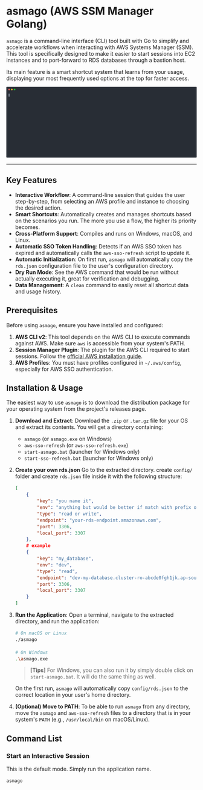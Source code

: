 # asmago (AWS SSM Manager Golang)

`asmago` is a command-line interface (CLI) tool built with Go to simplify and accelerate workflows when interacting with AWS Systems Manager (SSM). This tool is specifically designed to make it easier to start sessions into EC2 instances and to port-forward to RDS databases through a bastion host.

Its main feature is a smart shortcut system that learns from your usage, displaying your most frequently used options at the top for faster access.

![Demo of asmago in action](assets/demo.svg)

---

## Key Features

- **Interactive Workflow**: A command-line session that guides the user step-by-step, from selecting an AWS profile and instance to choosing the desired action.
- **Smart Shortcuts**: Automatically creates and manages shortcuts based on the scenarios you run. The more you use a flow, the higher its priority becomes.
- **Cross-Platform Support**: Compiles and runs on Windows, macOS, and Linux.
- **Automatic SSO Token Handling**: Detects if an AWS SSO token has expired and automatically calls the `aws-sso-refresh` script to update it.
- **Automatic Initialization**: On first run, `asmago` will automatically copy the `rds.json` configuration file to the user's configuration directory.
- **Dry Run Mode**: See the AWS command that would be run without actually executing it, great for verification and debugging.
- **Data Management**: A `clean` command to easily reset all shortcut data and usage history.

## Prerequisites

Before using `asmago`, ensure you have installed and configured:

1. **AWS CLI v2**: This tool depends on the AWS CLI to execute commands against AWS. Make sure `aws` is accessible from your system's PATH.
2. **Session Manager Plugin**: The plugin for the AWS CLI required to start sessions. Follow the [official AWS installation guide](https://docs.aws.amazon.com/systems-manager/latest/userguide/session-manager-working-with-install-plugin.html).
3. **AWS Profiles**: You must have profiles configured in `~/.aws/config`, especially for AWS SSO authentication.

## Installation & Usage

The easiest way to use `asmago` is to download the distribution package for your operating system from the project's releases page.

1. **Download and Extract**: Download the `.zip` or `.tar.gz` file for your OS and extract its contents. You will get a directory containing:
    - `asmago` (or `asmago.exe` on Windows)
    - `aws-sso-refresh` (or `aws-sso-refresh.exe`)
    - `start-asmago.bat` (launcher for Windows only)
    - `start-sso-refresh.bat` (launcher for Windows only)

2. **Create your own rds.json**
    Go to the extracted directory. create `config/` folder and create `rds.json` file inside it with the following structure:

    ```json
    [
        {
            "key": "you name it",
            "env": "anything but would be better if match with prefix of the instances",
            "type": "read or write",
            "endpoint": "your-rds-endpoint.amazonaws.com",
            "port": 3306,
            "local_port": 3307
        },
        # example
        {
            "key": "my_database",
            "env": "dev",
            "type": "read",
            "endpoint": "dev-my-database.cluster-ro-abcde0fgh1jk.ap-southeast-1.rds.amazonaws.com",
            "port": 3306,
            "local_port": 3307
        }
    ]
    ```

3. **Run the Application**:
    Open a terminal, navigate to the extracted directory, and run the application:

    ```bash
    # On macOS or Linux
    ./asmago

    # On Windows
    .\asmago.exe
    ```

    > **[Tips]** For Windows, you can also run it by simply double click on `start-asmago.bat`. It will do the same thing as well.

    On the first run, `asmago` will automatically copy `config/rds.json` to the correct location in your user's home directory.

4. **(Optional) Move to PATH**:
    To be able to run `asmago` from any directory, move the `asmago` and `aws-sso-refresh` files to a directory that is in your system's `PATH` (e.g., `/usr/local/bin` on macOS/Linux).

## Command List

### **Start an Interactive Session**

This is the default mode. Simply run the application name.

```bash
asmago
